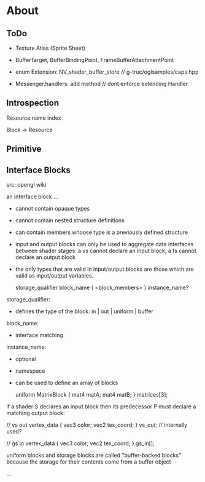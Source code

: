 # About

## ToDo

- Texture Atlas (Sprite Sheet)

- BufferTarget, BufferBindingPoint, FrameBufferAttachmentPoint

- enum Extension: NV_shader_buffer_store // g-truc/oglsamples/caps.hpp

- Messenger.handlers: add method // dont enforce extending Handler

## Introspection

Resource
  name
  index

Block -> Resource
  
## Primitive

## Interface Blocks

src: opengl wiki

an interface block ...

- cannot contain opaque types
- cannot contain nested structure definitions
- can contain members whoose type is a previously defined structure
- input and output blocks can only be used to aggregate data interfaces
    between shader stages: a vs cannot declare an input block, a fs cannot
    declare an output block
- the only types that are valid in input/output blocks are those which are
    valid as input/output variables.
  
  storage_qualifier block_name {
    <block_members>
  } instance_name?

storage_qualifier:

- defines the type of the block: in | out | uniform | buffer

block_name:

- interface matching

instance_name:

- optional
- namespace
- can be used to define an array of blocks

  uniform MatrixBlock {
    mat4 matA;
    mat4 matB;
  } matrices[3];

if a shader S declares an input block then its predecessor P must declare
a matching output block:

  // vs
  out vertex_data {
    vec3 color;
    vec2 tex_coord;
  } vs_out; // internally used?

  // gs
  in vertex_data {
    vec3 color;
    vec2 tex_coord;
  } gs_in[];  

  uniform blocks and storage blocks are called "buffer-backed blocks" because
  the storage for their contents come from a buffer object

  ...
